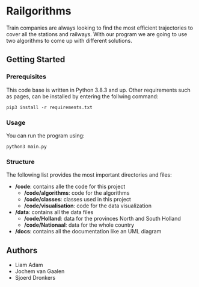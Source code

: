 # Railgorithms

Train companies are always looking to find the most efficient trajectories to cover all the stations and railways. With our program we are going to use two algorithms to come up with different solutions. 

## Getting Started

### Prerequisites

This code base is written in Python 3.8.3 and up. Other requirements such as pages, can be installed by entering the follwing command:

```
pip3 install -r requirements.txt
```

### Usage

You can run the program using:
```
python3 main.py
```

### Structure

The following list provides the most important directories and files:

- **/code**: contains alle the code for this project
  - **/code/algorithms**: code for the algorithms
  - **/code/classes**: classes used in this project
  - **/code/visualisation**: code for the data visualization
- **/data**: contains all the data files
  - **/code/Holland**: data for the provinces North and South Holland
  - **/code/Nationaal**: data for the whole country
- **/docs**: contains all the documentation like an UML diagram

## Authors
- Liam Adam
- Jochem van Gaalen
- Sjoerd Dronkers